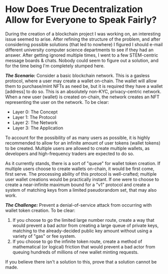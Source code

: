 # How Does True Decentralization Allow for Everyone to Speak Fairly?

During the creation of a blockchain project I was working on, an interesting issue seemed to arise. After refining the structure of the problem, and after considering 
possible solutions (that led to nowhere) I figured I should e-mail different university computer science departments to see if they had an answer. After getting ignored 
multiple times, I went to a few STEM-centric message boards & chats. Nobody could seem to figure out a solution, and for the time being I'm completely stumped here.

***The Scenario:*** Consider a basic blockchain network. This is a gasless protocol, where a user may create a wallet on-chain. The wallet will allow them to purchase/mint
NFTs as need be, but it is required they have a wallet [address] to do so. This is an absolutely non-KYC, privacy-centric network. When a new user (wallet) is created on-chain,
the network creates an NFT representing the user on the network. To be clear:

- Layer 0: The Concept
- Layer 1: The Protocol
- Layer 2: The Network
- Layer 3: The Application

To account for the possibility of as many users as possible, it is highly recommended to allow for an infinite amount of user tokens (wallet tokens) to be created. Multiple users
are allowed to create multiple wallets, as developers and high-frequency traders are expected to do so.

As it currently stands, there is a sort of "queue" for wallet token creation. If multiple users choose to create wallets on-chain, it would be first come, first serve. The processing
ability of this protocol is well-crafted; multiple user wallet creations would be practically instant. If one were to choose to create a near-infinite maximum bound for a "v1" protocol
and create a system of matching keys from a limited pseudorandom set, that may also work. 

***The Challenge:*** Prevent a denial-of-service attack from occurring with wallet token creation. To be clear: 

1. If you choose to go the limited large number route, create a way that would prevent a bad actor from creating a large queue of private keys, matching to the already-decided public key
   amount without using a variety of "gas" or fee system.
2. If you choose to go the infinite token route, create a method of mathematical (or logical) friction that would prevent a bad actor from queuing hundreds of millions of new wallet minting requests.

If you believe there isn't a solution to this, prove that a solution cannot be made.
